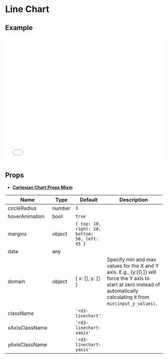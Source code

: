 # Line Chart

## Example

<iframe width="100%" height="400" src="//jsfiddle.net/YangWei/9g7zbk0h/embedded/result,js,html/" allowfullscreen="allowfullscreen" frameborder="0"></iframe>

## Props

* [**Cartesian Chart Props Mixin**](../cartesianChartPropsMixin)

Name | Type  | Default  | Description
--- | --- | ---- | ---
circleRadius | number | `3` |
hoverAnimation | bool | `true` |
margins | object | `{ top: 10, right: 20, bottom: 50, left: 45 }` |
data | any |  |
domain | object | { x: [], y: [] }  | Specify min and max values for the X and Y axis.  E.g., {y:[0,]} will force the Y axis to start at zero instead of automatically calculating it from `min(input_y_values)`.
className |  | `'rd3-linechart'` |
xAxisClassName |  | `'rd3-linechart-xaxis'` |
yAxisClassName |  | `'rd3-linechart-yaxis'` |
